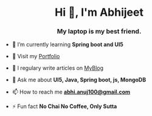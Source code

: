 <h1 align="center">Hi 👋, I'm Abhijeet</h1>
<h3 align="center">My laptop is my best friend.</h3>

- 🌱 I’m currently learning **Spring boot and UI5**

- 📄 Visit my [Portfolio](https://abhianuj.github.io)

- 📝 I regulary write articles on [MyBlog](https://boringtech101.netlify.app/)

- 💬 Ask me about **UI5, Java, Spring boot, js, MongoDB**

- 📫 How to reach me **abhi.anuj100@gmail.com**

- ⚡ Fun fact **No Chai No Coffee, Only Sutta**
